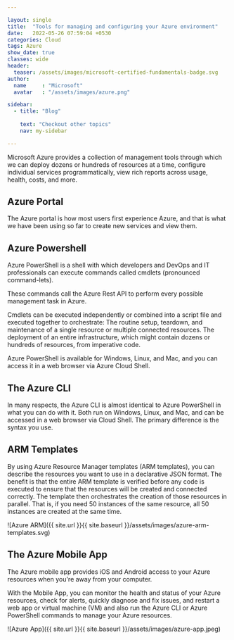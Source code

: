 ```yaml
---

layout: single
title:  "Tools for managing and configuring your Azure environment"
date:   2022-05-26 07:59:04 +0530
categories: Cloud
tags: Azure
show_date: true
classes: wide
header:
  teaser: /assets/images/microsoft-certified-fundamentals-badge.svg
author:
  name     : "Microsoft"
  avatar   : "/assets/images/azure.png"

sidebar:
  - title: "Blog"
   
    text: "Checkout other topics"
    nav: my-sidebar

---
```


Microsoft Azure provides a collection of management tools through which we can deploy dozens or hundreds of resources at a time, configure individual services programmatically, view rich reports across usage, health, costs, and more.

## Azure Portal
The Azure portal is how most users first experience Azure, and that is what we have been using so far to create new services and view them.
## Azure Powershell
Azure PowerShell is a shell with which developers and DevOps and IT professionals can execute commands called cmdlets (pronounced command-lets). 

These commands call the Azure Rest API to perform every possible management task in Azure. 

Cmdlets can be executed independently or combined into a script file and executed together to orchestrate:
The routine setup, teardown, and maintenance of a single resource or multiple connected resources.
The deployment of an entire infrastructure, which might contain dozens or hundreds of resources, from imperative code.

Azure PowerShell is available for Windows, Linux, and Mac, and you can access it in a web browser via Azure Cloud Shell.

## The Azure CLI
In many respects, the Azure CLI is almost identical to Azure PowerShell in what you can do with it. Both run on Windows, Linux, and Mac, and can be accessed in a web browser via Cloud Shell. The primary difference is the syntax you use. 

## ARM Templates
By using Azure Resource Manager templates (ARM templates), you can describe the resources you want to use in a declarative JSON format. The benefit is that the entire ARM template is verified before any code is executed to ensure that the resources will be created and connected correctly. The template then orchestrates the creation of those resources in parallel. That is, if you need 50 instances of the same resource, all 50 instances are created at the same time.

![Azure ARM]({{ site.url }}{{ site.baseurl }}/assets/images/azure-arm-templates.svg)

## The Azure Mobile App
The Azure mobile app provides iOS and Android access to your Azure resources when you're away from your computer. 

With the Mobile App, you can monitor the health and status of your Azure resources, check for alerts, quickly diagnose and fix issues, and restart a web app or virtual machine (VM) and also run the Azure CLI or Azure PowerShell commands to manage your Azure resources.

![Azure App]({{ site.url }}{{ site.baseurl }}/assets/images/azure-app.jpeg)
